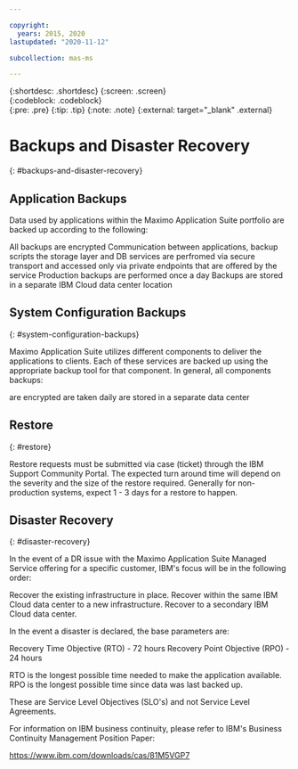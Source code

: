 ```yaml
---

copyright:
  years: 2015, 2020
lastupdated: "2020-11-12"

subcollection: mas-ms

---
```


{:shortdesc: .shortdesc}
{:screen: .screen}  
{:codeblock: .codeblock}  
{:pre: .pre}
{:tip: .tip}
{:note: .note}
{:external: target="_blank" .external}

# Backups and Disaster Recovery
{: #backups-and-disaster-recovery}

## Application Backups

Data used by applications within the Maximo Application Suite portfolio are backed up according to the following:

All backups are encrypted
Communication between applications, backup scripts the storage layer and DB services are perfromed via secure transport and accessed only via private endpoints that are offered by the service
Production backups are performed once a day
Backups are stored in a separate IBM Cloud data center location

## System Configuration Backups
{: #system-configuration-backups}

Maximo Application Suite utilizes different components to deliver the applications to clients.  Each of these services are backed up using the appropriate backup tool for that component.  In general, all components backups:

are encrypted
are taken daily
are stored in a separate data center

## Restore
{: #restore}

Restore requests must be submitted via case (ticket) through the IBM Support Community Portal.  The expected turn around time will depend on the severity and the size of the restore required.  Generally for non-production systems, expect 1 - 3 days for a restore to happen.

## Disaster Recovery
{: #disaster-recovery}

In the event of a DR issue with the Maximo Application Suite Managed Service offering for a specific customer, IBM's focus will be in the following order:

Recover the existing infrastructure in place.
Recover within the same IBM Cloud data center to a new infrastructure.
Recover to a secondary IBM Cloud data center.

In the event a disaster is declared, the base parameters are:

Recovery Time Objective (RTO)  - 72 hours
Recovery Point Objective (RPO) - 24 hours

RTO is the longest possible time needed to make the application available.
RPO is the longest possible time since data was last backed up.

These are Service Level Objectives (SLO's) and not Service Level Agreements.

For information on IBM business continuity, please refer to IBM's Business Continuity Management Position Paper:

https://www.ibm.com/downloads/cas/81M5VGP7